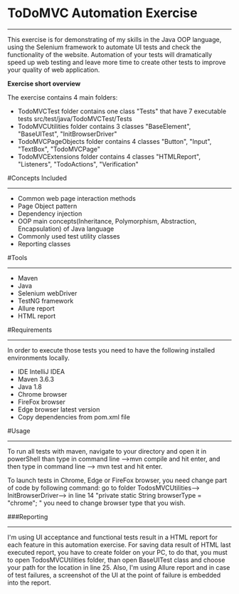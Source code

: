 # ToDoMVC Automation Exercise
***
This exercise is for demonstrating of my skills
 in the Java OOP language, using the Selenium framework
  to automate UI tests and check the functionality
   of the website. Automation of your tests will 
   dramatically speed up web testing and
    leave more time to create other tests to improve
     your quality of web application.
     
 **Exercise short overview** 
 
   The exercise contains 4 main folders:
  - TodoMVCTest folder contains one class "Tests"
   that have 7 executable tests src/test/java/TodoMVCTest/Tests
  - TodoMVCUtilities folder contains 3 classes
   "BaseElement", "BaseUITest", "InitBrowserDriver"
  - TodoMVCPageObjects folder contains 4 classes
   "Button", "Input", "TextBox", "TodoMVCPage"
  - TodoMVCExtensions folder contains 4 classes
  "HTMLReport", "Listeners", "TodoActions", "Verification"     
     
 #Concepts Included
 ***
 - Common web page interaction methods
 - Page Object pattern
 - Dependency injection
 - OOP main concepts(Inheritance, Polymorphism,
   Abstraction, Encapsulation) of Java language
 - Commonly used test utility classes 
 - Reporting classes
 
 #Tools
 ***
 - Maven
 - Java
 - Selenium webDriver
 - TestNG framework
 - Allure report
 - HTML report
 
 #Requirements
 ***
In order to execute those tests you need to
 have the following installed environments locally.
 - IDE IntelliJ IDEA
 - Maven 3.6.3 
 - Java 1.8
 - Chrome browser 
 - FireFox browser 
 - Edge browser latest version
 - Copy dependencies from pom.xml file
  
 #Usage
  ***
  To run all tests with maven, navigate to your directory
  and open it in powerShell than type in command line
   -->mvn compile and hit enter, and then type in 
   command line --> mvn test and hit enter. 
  
 To launch tests in Chrome, Edge or FireFox browser, you
 need change part of code by following command:  go to 
 folder TodosMVCUtilities--> InitBrowserDriver-->
 in line 14 "private static String browserType = "chrome"; "
 you need to change browser type that you wish.
   
###Reporting
***
I'm using UI acceptance and functional tests result in a HTML report for
 each feature in this automation exercise. For saving data
  result of HTML last executed report, you have to create 
  folder on your PC, to do that, you must to open
   TodosMVCUtilities folder, than open BaseUITest class
    and choose your path for the location in line 25.
  Also, I'm using Allure report and in case of test failures,
   a screenshot of the UI at the point of failure is
    embedded into the report.
    
 